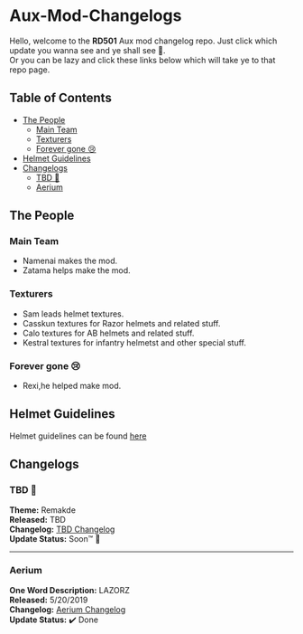 # Aux-Mod-Changelogs <!-- omit in toc -->

Hello, welcome to the **RD501** Aux mod changelog repo. Just click which update you wanna see and ye shall see 👀.  
Or you can be lazy and click these links below which will take ye to that repo page.

## Table of Contents <!-- omit in toc -->

- [The People](#the-people)
  - [Main Team](#main-team)
  - [Texturers](#texturers)
  - [Forever gone 😢](#forever-gone-)
- [Helmet Guidelines](#helmet-guidelines)
- [Changelogs](#changelogs)
  - [TBD 🔮](#tbd-)
  - [Aerium](#aerium)

## The People

### Main Team

- Namenai makes the mod.
- Zatama helps make the mod.

### Texturers

- Sam leads helmet textures.
- Casskun textures for Razor helmets and related stuff.
- Calo textures for AB helmets and related stuff.
- Kestral textures for infantry helmetst and other special stuff.

### Forever gone 😢

- Rexi,he helped make mod.

## Helmet Guidelines

Helmet guidelines can be found [here](./Helmets/README.md)

## Changelogs

### TBD 🔮

**Theme:** Remakde  
**Released:** TBD  
**Changelog:** [TBD Changelog](./Changelogs/RE3/README.md)  
**Update Status:** Soon™️ 👀

---

### Aerium

**One Word Description:** LAZORZ  
**Released:** 5/20/2019  
**Changelog:** [Aerium Changelog](./Changelogs/Aireium/README.md)  
**Update Status:** ✔️ Done
